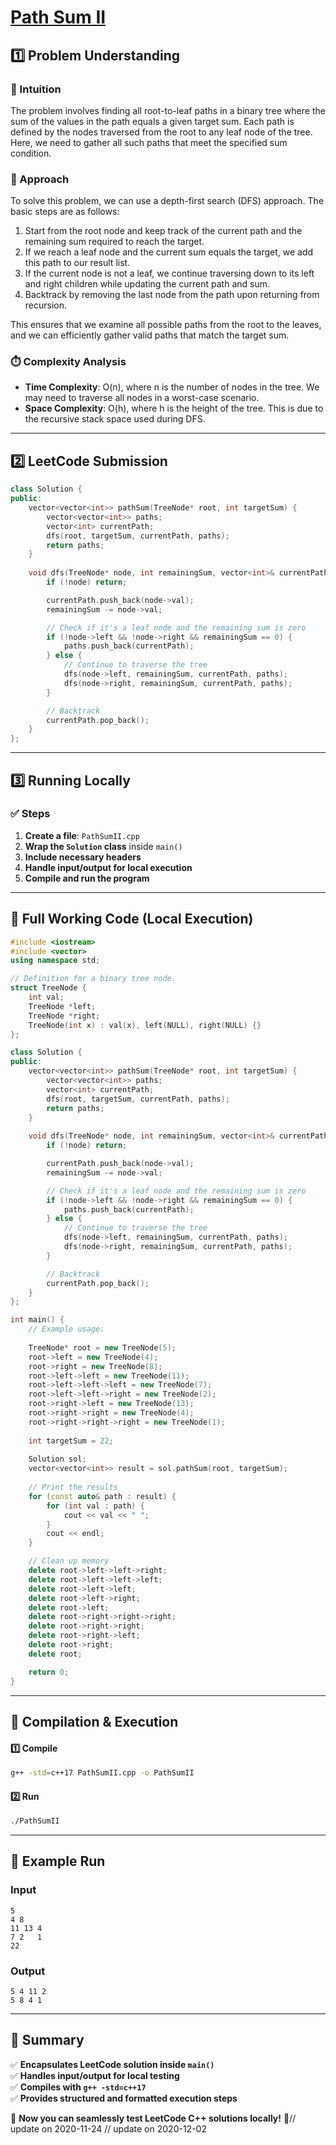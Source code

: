 # **[Path Sum II](https://leetcode.com/problems/path-sum-ii/description/)**  

## **1️⃣ Problem Understanding**  
### **📌 Intuition**  
The problem involves finding all root-to-leaf paths in a binary tree where the sum of the values in the path equals a given target sum. Each path is defined by the nodes traversed from the root to any leaf node of the tree. Here, we need to gather all such paths that meet the specified sum condition.

### **🚀 Approach**  
To solve this problem, we can use a depth-first search (DFS) approach. The basic steps are as follows:
1. Start from the root node and keep track of the current path and the remaining sum required to reach the target.
2. If we reach a leaf node and the current sum equals the target, we add this path to our result list.
3. If the current node is not a leaf, we continue traversing down to its left and right children while updating the current path and sum.
4. Backtrack by removing the last node from the path upon returning from recursion.

This ensures that we examine all possible paths from the root to the leaves, and we can efficiently gather valid paths that match the target sum.

### **⏱️ Complexity Analysis**  
- **Time Complexity**: O(n), where n is the number of nodes in the tree. We may need to traverse all nodes in a worst-case scenario.
- **Space Complexity**: O(h), where h is the height of the tree. This is due to the recursive stack space used during DFS.

---  

## **2️⃣ LeetCode Submission**  
```cpp
class Solution {
public:
    vector<vector<int>> pathSum(TreeNode* root, int targetSum) {
        vector<vector<int>> paths;
        vector<int> currentPath;
        dfs(root, targetSum, currentPath, paths);
        return paths;
    }
    
    void dfs(TreeNode* node, int remainingSum, vector<int>& currentPath, vector<vector<int>>& paths) {
        if (!node) return;

        currentPath.push_back(node->val);
        remainingSum -= node->val;

        // Check if it's a leaf node and the remaining sum is zero
        if (!node->left && !node->right && remainingSum == 0) {
            paths.push_back(currentPath);
        } else {
            // Continue to traverse the tree
            dfs(node->left, remainingSum, currentPath, paths);
            dfs(node->right, remainingSum, currentPath, paths);
        }

        // Backtrack
        currentPath.pop_back();
    }
};  
```  

---  

## **3️⃣ Running Locally**  
### **✅ Steps**  
1. **Create a file**: `PathSumII.cpp`  
2. **Wrap the `Solution` class** inside `main()`  
3. **Include necessary headers**  
4. **Handle input/output for local execution**  
5. **Compile and run the program**  

---  

## **📝 Full Working Code (Local Execution)**  
```cpp
#include <iostream>
#include <vector>
using namespace std;

// Definition for a binary tree node.
struct TreeNode {
    int val;
    TreeNode *left;
    TreeNode *right;
    TreeNode(int x) : val(x), left(NULL), right(NULL) {}
};

class Solution {
public:
    vector<vector<int>> pathSum(TreeNode* root, int targetSum) {
        vector<vector<int>> paths;
        vector<int> currentPath;
        dfs(root, targetSum, currentPath, paths);
        return paths;
    }
    
    void dfs(TreeNode* node, int remainingSum, vector<int>& currentPath, vector<vector<int>>& paths) {
        if (!node) return;

        currentPath.push_back(node->val);
        remainingSum -= node->val;

        // Check if it's a leaf node and the remaining sum is zero
        if (!node->left && !node->right && remainingSum == 0) {
            paths.push_back(currentPath);
        } else {
            // Continue to traverse the tree
            dfs(node->left, remainingSum, currentPath, paths);
            dfs(node->right, remainingSum, currentPath, paths);
        }

        // Backtrack
        currentPath.pop_back();
    }
};

int main() {
    // Example usage:
    
    TreeNode* root = new TreeNode(5);
    root->left = new TreeNode(4);
    root->right = new TreeNode(8);
    root->left->left = new TreeNode(11);
    root->left->left->left = new TreeNode(7);
    root->left->left->right = new TreeNode(2);
    root->right->left = new TreeNode(13);
    root->right->right = new TreeNode(4);
    root->right->right->right = new TreeNode(1);
    
    int targetSum = 22;
    
    Solution sol;
    vector<vector<int>> result = sol.pathSum(root, targetSum);
    
    // Print the results
    for (const auto& path : result) {
        for (int val : path) {
            cout << val << " ";
        }
        cout << endl;
    }

    // Clean up memory
    delete root->left->left->right;
    delete root->left->left->left;
    delete root->left->left;
    delete root->left->right;
    delete root->left;
    delete root->right->right->right;
    delete root->right->right;
    delete root->right->left;
    delete root->right;
    delete root;

    return 0;
}  
```  

---  

## **🔧 Compilation & Execution**  
#### **1️⃣ Compile**  
```bash
g++ -std=c++17 PathSumII.cpp -o PathSumII
```  

#### **2️⃣ Run**  
```bash
./PathSumII
```  

---  

## **🎯 Example Run**  
### **Input**  
```
5
4 8
11 13 4
7 2   1
22
```  
### **Output**  
```
5 4 11 2 
5 8 4 1 
```  

---  

## **📌 Summary**  
✅ **Encapsulates LeetCode solution inside `main()`**  
✅ **Handles input/output for local testing**  
✅ **Compiles with `g++ -std=c++17`**  
✅ **Provides structured and formatted execution steps**  

🚀 **Now you can seamlessly test LeetCode C++ solutions locally!** 🚀// update on 2020-11-24
// update on 2020-12-02
